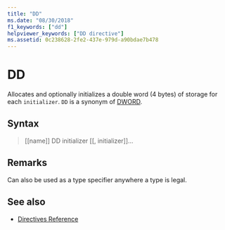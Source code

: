```yaml
---
title: "DD"
ms.date: "08/30/2018"
f1_keywords: ["dd"]
helpviewer_keywords: ["DD directive"]
ms.assetid: 0c238628-2fe2-437e-979d-a90bdae7b478
---
```

# DD

Allocates and optionally initializes a double word (4 bytes) of storage for each `initializer`. `DD` is a synonym of [DWORD](../../assembler/masm/dword.md).

## Syntax

> [[name]] DD initializer [[, initializer]]...

## Remarks

Can also be used as a type specifier anywhere a type is legal.

## See also

- [Directives Reference](../../assembler/masm/directives-reference.md)
